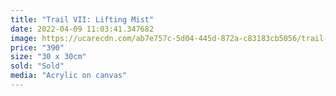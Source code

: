 ```yaml
---
title: "Trail VII: Lifting Mist"
date: 2022-04-09 11:03:41.347682
image: https://ucarecdn.com/ab7e757c-5d04-445d-872a-c83183cb5056/trail-vii-lifting-mist.jpg
price: "390"
size: "30 x 30cm"
sold: "Sold"
media: "Acrylic on canvas"
---
```


